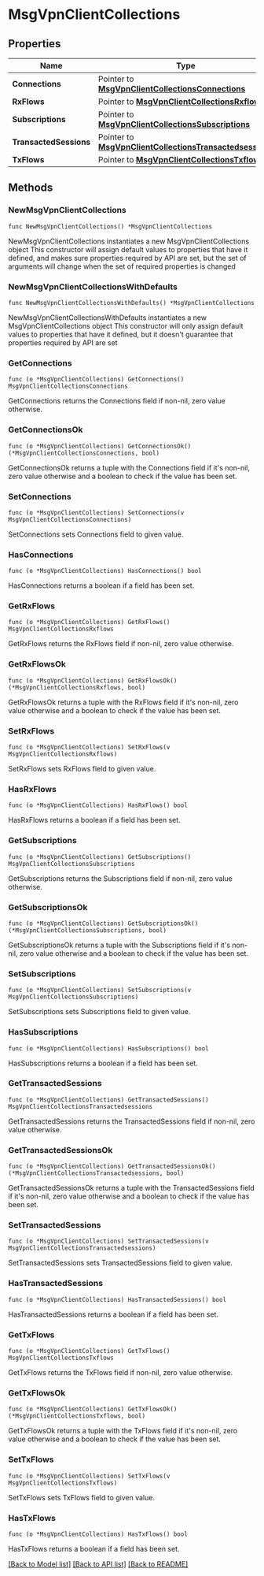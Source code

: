 # MsgVpnClientCollections

## Properties

Name | Type | Description | Notes
------------ | ------------- | ------------- | -------------
**Connections** | Pointer to [**MsgVpnClientCollectionsConnections**](MsgVpnClientCollectionsConnections.md) |  | [optional] 
**RxFlows** | Pointer to [**MsgVpnClientCollectionsRxflows**](MsgVpnClientCollectionsRxflows.md) |  | [optional] 
**Subscriptions** | Pointer to [**MsgVpnClientCollectionsSubscriptions**](MsgVpnClientCollectionsSubscriptions.md) |  | [optional] 
**TransactedSessions** | Pointer to [**MsgVpnClientCollectionsTransactedsessions**](MsgVpnClientCollectionsTransactedsessions.md) |  | [optional] 
**TxFlows** | Pointer to [**MsgVpnClientCollectionsTxflows**](MsgVpnClientCollectionsTxflows.md) |  | [optional] 

## Methods

### NewMsgVpnClientCollections

`func NewMsgVpnClientCollections() *MsgVpnClientCollections`

NewMsgVpnClientCollections instantiates a new MsgVpnClientCollections object
This constructor will assign default values to properties that have it defined,
and makes sure properties required by API are set, but the set of arguments
will change when the set of required properties is changed

### NewMsgVpnClientCollectionsWithDefaults

`func NewMsgVpnClientCollectionsWithDefaults() *MsgVpnClientCollections`

NewMsgVpnClientCollectionsWithDefaults instantiates a new MsgVpnClientCollections object
This constructor will only assign default values to properties that have it defined,
but it doesn't guarantee that properties required by API are set

### GetConnections

`func (o *MsgVpnClientCollections) GetConnections() MsgVpnClientCollectionsConnections`

GetConnections returns the Connections field if non-nil, zero value otherwise.

### GetConnectionsOk

`func (o *MsgVpnClientCollections) GetConnectionsOk() (*MsgVpnClientCollectionsConnections, bool)`

GetConnectionsOk returns a tuple with the Connections field if it's non-nil, zero value otherwise
and a boolean to check if the value has been set.

### SetConnections

`func (o *MsgVpnClientCollections) SetConnections(v MsgVpnClientCollectionsConnections)`

SetConnections sets Connections field to given value.

### HasConnections

`func (o *MsgVpnClientCollections) HasConnections() bool`

HasConnections returns a boolean if a field has been set.

### GetRxFlows

`func (o *MsgVpnClientCollections) GetRxFlows() MsgVpnClientCollectionsRxflows`

GetRxFlows returns the RxFlows field if non-nil, zero value otherwise.

### GetRxFlowsOk

`func (o *MsgVpnClientCollections) GetRxFlowsOk() (*MsgVpnClientCollectionsRxflows, bool)`

GetRxFlowsOk returns a tuple with the RxFlows field if it's non-nil, zero value otherwise
and a boolean to check if the value has been set.

### SetRxFlows

`func (o *MsgVpnClientCollections) SetRxFlows(v MsgVpnClientCollectionsRxflows)`

SetRxFlows sets RxFlows field to given value.

### HasRxFlows

`func (o *MsgVpnClientCollections) HasRxFlows() bool`

HasRxFlows returns a boolean if a field has been set.

### GetSubscriptions

`func (o *MsgVpnClientCollections) GetSubscriptions() MsgVpnClientCollectionsSubscriptions`

GetSubscriptions returns the Subscriptions field if non-nil, zero value otherwise.

### GetSubscriptionsOk

`func (o *MsgVpnClientCollections) GetSubscriptionsOk() (*MsgVpnClientCollectionsSubscriptions, bool)`

GetSubscriptionsOk returns a tuple with the Subscriptions field if it's non-nil, zero value otherwise
and a boolean to check if the value has been set.

### SetSubscriptions

`func (o *MsgVpnClientCollections) SetSubscriptions(v MsgVpnClientCollectionsSubscriptions)`

SetSubscriptions sets Subscriptions field to given value.

### HasSubscriptions

`func (o *MsgVpnClientCollections) HasSubscriptions() bool`

HasSubscriptions returns a boolean if a field has been set.

### GetTransactedSessions

`func (o *MsgVpnClientCollections) GetTransactedSessions() MsgVpnClientCollectionsTransactedsessions`

GetTransactedSessions returns the TransactedSessions field if non-nil, zero value otherwise.

### GetTransactedSessionsOk

`func (o *MsgVpnClientCollections) GetTransactedSessionsOk() (*MsgVpnClientCollectionsTransactedsessions, bool)`

GetTransactedSessionsOk returns a tuple with the TransactedSessions field if it's non-nil, zero value otherwise
and a boolean to check if the value has been set.

### SetTransactedSessions

`func (o *MsgVpnClientCollections) SetTransactedSessions(v MsgVpnClientCollectionsTransactedsessions)`

SetTransactedSessions sets TransactedSessions field to given value.

### HasTransactedSessions

`func (o *MsgVpnClientCollections) HasTransactedSessions() bool`

HasTransactedSessions returns a boolean if a field has been set.

### GetTxFlows

`func (o *MsgVpnClientCollections) GetTxFlows() MsgVpnClientCollectionsTxflows`

GetTxFlows returns the TxFlows field if non-nil, zero value otherwise.

### GetTxFlowsOk

`func (o *MsgVpnClientCollections) GetTxFlowsOk() (*MsgVpnClientCollectionsTxflows, bool)`

GetTxFlowsOk returns a tuple with the TxFlows field if it's non-nil, zero value otherwise
and a boolean to check if the value has been set.

### SetTxFlows

`func (o *MsgVpnClientCollections) SetTxFlows(v MsgVpnClientCollectionsTxflows)`

SetTxFlows sets TxFlows field to given value.

### HasTxFlows

`func (o *MsgVpnClientCollections) HasTxFlows() bool`

HasTxFlows returns a boolean if a field has been set.


[[Back to Model list]](../README.md#documentation-for-models) [[Back to API list]](../README.md#documentation-for-api-endpoints) [[Back to README]](../README.md)


